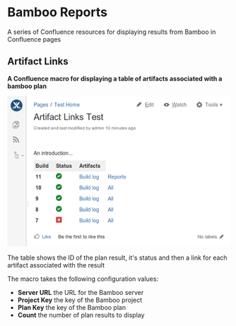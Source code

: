 Bamboo Reports
==============

A series of Confluence resources for displaying results from Bamboo in Confluence pages
 
Artifact Links
--------------

__A Confluence macro for displaying a table of artifacts associated with a bamboo plan__

![Screenshot of macro](docs/images/ArtifactLinksMacro.png)

The table shows the ID of the plan result, it's status and then a link for each artifact associated with the result

The macro takes the following configuration values:

+ __Server URL__ the URL for the Bamboo server
+ __Project Key__ the key of the Bamboo project
+ __Plan Key__ the key of the Bamboo plan
+ __Count__ the number of plan results to display 

